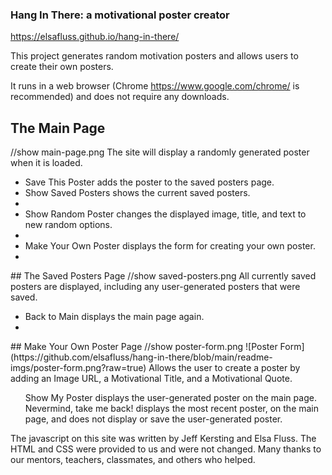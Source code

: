 ### Hang In There: a motivational poster creator

https://elsafluss.github.io/hang-in-there/

This project generates random motivation posters and allows users to create their own posters.

It runs in a web browser (Chrome https://www.google.com/chrome/ is recommended) and does not require any downloads.

## The Main Page
//show main-page.png
The site will display a randomly generated poster when it is loaded.
<ul>
  <li>Save This Poster adds the poster to the saved posters page.</li>
  <li>Show Saved Posters shows the current saved posters.<li>
  <li>Show Random Poster changes the displayed image, title, and text to new random options.<li>
  <li>Make Your Own Poster displays the form for creating your own poster.<li>
</ul>
## The Saved Posters Page
//show saved-posters.png
All currently saved posters are displayed, including any user-generated posters that were saved.
<ul>
  <li>Back to Main displays the main page again.<li>
</ul>
## Make Your Own Poster Page
//show poster-form.png
![Poster Form](https://github.com/elsafluss/hang-in-there/blob/main/readme-imgs/poster-form.png?raw=true)
Allows the user to create a poster by adding an Image URL, a Motivational Title, and a Motivational Quote.
<ul>
Show My Poster displays the user-generated poster on the main page.
Nevermind, take me back! displays the most recent poster, on the main page, and does not display or save the user-generated poster.
</ul>

The javascript on this site was written by Jeff Kersting and Elsa Fluss. The HTML and CSS were provided to us and were not changed. Many thanks to our mentors, teachers, classmates, and others who helped.
